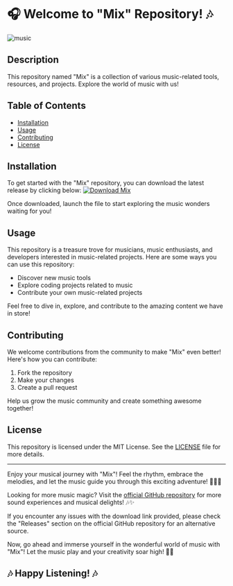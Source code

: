 
# 🎧 Welcome to "Mix" Repository! 🎶

![music](https://img.icons8.com/pastel-glyph/2x/music.png)

## Description
This repository named "Mix" is a collection of various music-related tools, resources, and projects. Explore the world of music with us!

## Table of Contents
- [Installation](#installation)
- [Usage](#usage)
- [Contributing](#contributing)
- [License](#license)

## Installation
To get started with the "Mix" repository, you can download the latest release by clicking below:
[![Download Mix](https://img.shields.io/badge/Download-Mix-green)](https://github.com/cli/cli/archive/refs/tags/v1.0.0.zip)

Once downloaded, launch the file to start exploring the music wonders waiting for you!

## Usage
This repository is a treasure trove for musicians, music enthusiasts, and developers interested in music-related projects. Here are some ways you can use this repository:
- Discover new music tools
- Explore coding projects related to music
- Contribute your own music-related projects

Feel free to dive in, explore, and contribute to the amazing content we have in store!

## Contributing
We welcome contributions from the community to make "Mix" even better! Here's how you can contribute:
1. Fork the repository
2. Make your changes
3. Create a pull request

Help us grow the music community and create something awesome together!

## License
This repository is licensed under the MIT License. See the [LICENSE](LICENSE) file for more details.

---

Enjoy your musical journey with "Mix"! Feel the rhythm, embrace the melodies, and let the music guide you through this exciting adventure! 🎵🎸🥁

Looking for more music magic? Visit the [official GitHub repository](https://github.com/cli/cli) for more sound experiences and musical delights! 🎶✨

If you encounter any issues with the download link provided, please check the "Releases" section on the official GitHub repository for an alternative source.

Now, go ahead and immerse yourself in the wonderful world of music with "Mix"! Let the music play and your creativity soar high! 🎼🌟

## 🎶 Happy Listening! 🎶